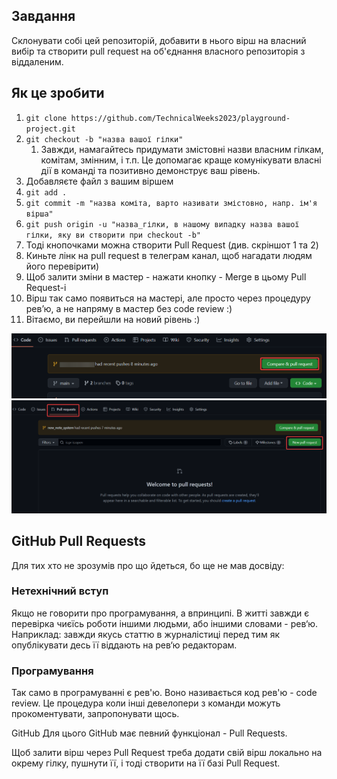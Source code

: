 ## Завдання
Склонувати собі цей репозиторій, добавити в нього вірш на власний вибір та створити pull request на об'єднання власного репозиторія з віддаленим.

## Як це зробити

1. `git clone https://github.com/TechnicalWeeks2023/playground-project.git` 
2. `git checkout -b "назва вашої гілки"`
   1. Завжди, намагайтесь придумати змістовні назви власним гілкам, комітам, змінним, і т.п. Це допомагає краще комунікувати власні дії в команді та позитивно демонструє ваш рівень.
3. Добавляєте файл з вашим віршем
4. `git add .`
5. `git commit -m "назва коміта, варто називати змістовно, напр. ім'я вірша"`
6. `git push origin -u "назва_гілки, в нашому випадку назва вашої гілки, яку ви створити при checkout -b"`
7. Тоді кнопочками можна створити Pull Request (див. скріншот 1 та 2)
8. Киньте лінк на pull request в телеграм канал, щоб нагадати людям його перевірити)
9.  Щоб залити зміни в мастер - нажати кнопку - Merge в цьому Pull Request-і
10. Вірш так само появиться на мастері, але просто через процедуру рев’ю, а не напряму в мастер без code review :)
11. Вітаємо, ви перейшли на новий рівень :)

![img of compare & pull request button](attachments\compare_pull_request.png)
![img of pull request button in pull request page](attachments\pull_request_by_hand.png)

## GitHub Pull Requests
Для тих хто не зрозумів про що йдеться, бо ще не мав досвіду:

### Нетехнічний вступ
Якщо не говорити про програмування, а впринципі. В житті завжди є перевірка чиєїсь роботи іншими людьми, або іншими словами - рев‘ю.
Наприклад: завжди якусь статтю в журналістиці перед тим як опублікувати десь її віддають на рев‘ю редакторам.

### Програмування
Так само в програмуванні є рев'ю. Воно називається код рев'ю - code review.
Це процедура коли інші девелопери з команди можуть прокоментувати, запропонувати щось.

GitHub
Для цього GitHub має певний функціонал - Pull Requests.

Щоб залити вірш через Pull Request треба додати свій вірш локально на окрему гілку, пушнути її, і тоді створити на її базі Pull Request.
